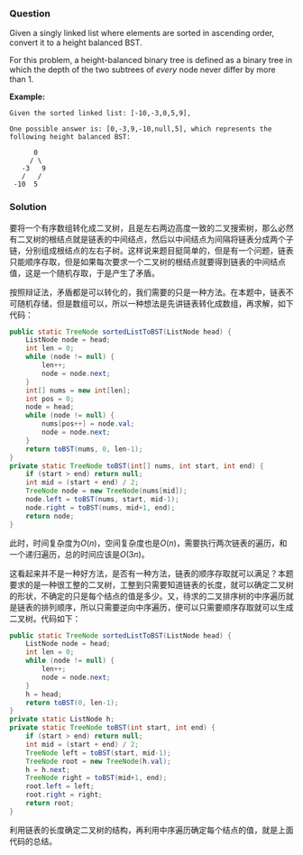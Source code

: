 ### Question

Given a singly linked list where elements are sorted in ascending order, convert it to a height balanced BST.

For this problem, a height-balanced binary tree is defined as a binary tree in which the depth of the two subtrees of *every* node never differ by more than 1.

**Example:**

```
Given the sorted linked list: [-10,-3,0,5,9],

One possible answer is: [0,-3,9,-10,null,5], which represents the following height balanced BST:

      0
     / \
   -3   9
   /   /
 -10  5
```

### Solution

要将一个有序数组转化成二叉树，且是左右两边高度一致的二叉搜索树，那么必然有二叉树的根结点就是链表的中间结点，然后以中间结点为间隔将链表分成两个子链，分别组成根结点的左右子树。这样说来题目挺简单的，但是有一个问题，链表只能顺序存取，但是如果每次要求一个二叉树的根结点就要得到链表的中间结点值，这是一个随机存取，于是产生了矛盾。

按照辩证法，矛盾都是可以转化的，我们需要的只是一种方法。在本题中，链表不可随机存储，但是数组可以，所以一种想法是先讲链表转化成数组，再求解，如下代码：

```java
public static TreeNode sortedListToBST(ListNode head) {
    ListNode node = head;
    int len = 0;
    while (node != null) {
        len++;
        node = node.next;
    }
    int[] nums = new int[len];
    int pos = 0;
    node = head;
    while (node != null) {
        nums[pos++] = node.val;
        node = node.next;
    }
    return toBST(nums, 0, len-1);
}
private static TreeNode toBST(int[] nums, int start, int end) {
    if (start > end) return null;
    int mid = (start + end) / 2;
    TreeNode node = new TreeNode(nums[mid]);
    node.left = toBST(nums, start, mid-1);
    node.right = toBST(nums, mid+1, end);
    return node;
}
```

此时，时间复杂度为$O(n)$，空间复杂度也是$O(n)$，需要执行两次链表的遍历，和一个递归遍历，总的时间应该是$O(3n)$。

这看起来并不是一种好方法，是否有一种方法，链表的顺序存取就可以满足？本题要求的是一种很工整的二叉树，工整到只需要知道链表的长度，就可以确定二叉树的形状，不确定的只是每个结点的值是多少。又，待求的二叉排序树的中序遍历就是链表的排列顺序，所以只需要逆向中序遍历，便可以只需要顺序存取就可以生成二叉树。代码如下：

```java
public static TreeNode sortedListToBST(ListNode head) {
    ListNode node = head;
    int len = 0;
    while (node != null) {
        len++;
        node = node.next;
    }
    h = head;
    return toBST(0, len-1);
}
private static ListNode h;
private static TreeNode toBST(int start, int end) {
    if (start > end) return null;
    int mid = (start + end) / 2;
    TreeNode left = toBST(start, mid-1);
    TreeNode root = new TreeNode(h.val);
    h = h.next;
    TreeNode right = toBST(mid+1, end);
    root.left = left;
    root.right = right;
    return root;
}
```

利用链表的长度确定二叉树的结构，再利用中序遍历确定每个结点的值，就是上面代码的总结。